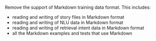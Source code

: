 Remove the support of Markdown training data format. This includes:
- reading and writing of story files in Markdown format
- reading and writing of NLU data in Markdown format
- reading and writing of retrieval intent data in Markdown format
- all the Markdown examples and tests that use Markdown